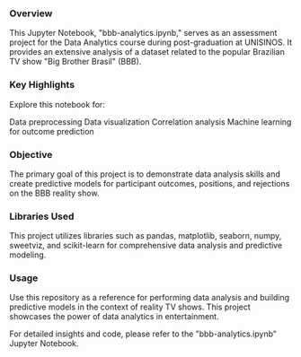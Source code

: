 ### Overview
This Jupyter Notebook, "bbb-analytics.ipynb," serves as an assessment project for the Data Analytics course during post-graduation at UNISINOS. It provides an extensive analysis of a dataset related to the popular Brazilian TV show "Big Brother Brasil" (BBB).

### Key Highlights
Explore this notebook for:

Data preprocessing
Data visualization
Correlation analysis
Machine learning for outcome prediction

### Objective
The primary goal of this project is to demonstrate data analysis skills and create predictive models for participant outcomes, positions, and rejections on the BBB reality show.

### Libraries Used
This project utilizes libraries such as pandas, matplotlib, seaborn, numpy, sweetviz, and scikit-learn for comprehensive data analysis and predictive modeling.

### Usage
Use this repository as a reference for performing data analysis and building predictive models in the context of reality TV shows. This project showcases the power of data analytics in entertainment.

For detailed insights and code, please refer to the "bbb-analytics.ipynb" Jupyter Notebook.
